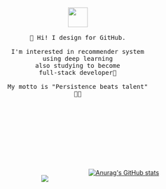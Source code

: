 <div style="width:350px; height:400px; float: left;margin-right:10px;">
    <p align="center">
        <br>
        <img src="https://i.pinimg.com/originals/9d/9f/d1/9d9fd196fa5d40637f115431cf75683e.gif" width="45px">
        <br>
      <samp>
        <br>🎈 Hi! I design for GitHub.<br>
        <br>I'm interested in recommender system <br>using deep learning
        <br>also studying to become <br>full-stack developer📖<br>
        <br>My motto is "Persistence beats talent"<br>👊👊<br>
      </samp>
    </p>
</div>
<div style="width:200px; height:400px; float: left;">
    <p align="center">
      <img src=https://hacks.codes/wp-content/uploads/2022/02/img.gif>
    </p>
</div>




[![Anurag's GitHub stats](https://github-readme-stats.vercel.app/api?username=hoon105204&show_icons=true&theme=gotham)](https://github.com/anuraghazra/github-readme-stats)

